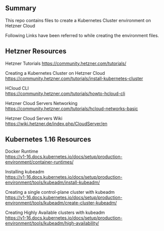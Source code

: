 ## Summary

This repo contains files to create a Kubernetes Cluster environment on Hetzner Cloud

Following Links have been referred to while creating the environment files. 

## Hetzner Resources
Hetzner Tutorials
https://community.hetzner.com/tutorials/

Creating a Kubernetes Cluster on Hetzner Cloud  
https://community.hetzner.com/tutorials/install-kubernetes-cluster

HCloud CLI  
https://community.hetzner.com/tutorials/howto-hcloud-cli

Hetzner Cloud Servers Networking  
https://community.hetzner.com/tutorials/hcloud-networks-basic

Hetzner Cloud Servers Wiki  
https://wiki.hetzner.de/index.php/CloudServer/en

## Kubernetes 1.16 Resources

Docker Runtime  
https://v1-16.docs.kubernetes.io/docs/setup/production-environment/container-runtimes/

Installing kubeadm  
https://v1-16.docs.kubernetes.io/docs/setup/production-environment/tools/kubeadm/install-kubeadm/


Creating a single control-plane cluster with kubeadm  
https://v1-16.docs.kubernetes.io/docs/setup/production-environment/tools/kubeadm/create-cluster-kubeadm/

Creating Highly Available clusters with kubeadm  
https://v1-16.docs.kubernetes.io/docs/setup/production-environment/tools/kubeadm/high-availability/


